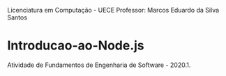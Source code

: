 Licenciatura em Computação - UECE
Professor: Marcos Eduardo da Silva Santos

# Introducao-ao-Node.js
Atividade de Fundamentos de Engenharia de Software - 2020.1.

